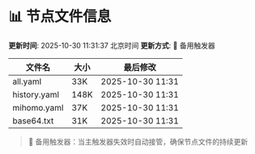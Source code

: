 # 📊 节点文件信息

**更新时间**: 2025-10-30 11:31:37 北京时间
**更新方式**: 🔄 备用触发器

| 文件名 | 大小 | 最后修改 |
|--------|------|----------|
| all.yaml | 33K | 2025-10-30 11:31 |
| history.yaml | 148K | 2025-10-30 11:31 |
| mihomo.yaml | 37K | 2025-10-30 11:31 |
| base64.txt | 31K | 2025-10-30 11:31 |

> 🔄 备用触发器：当主触发器失效时自动接管，确保节点文件的持续更新
